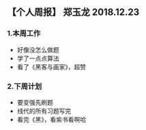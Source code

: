## 【个人周报】 郑玉龙 2018.12.23
### 1.本周工作
- 好像没怎么做题
- 学了一点点算法
- 看了《黑客与画家》，超赞
### 2.下周计划
- 要变强先刷题
- 线代的所有习题写完
- 看完《黑》，看紫书看啊哈

